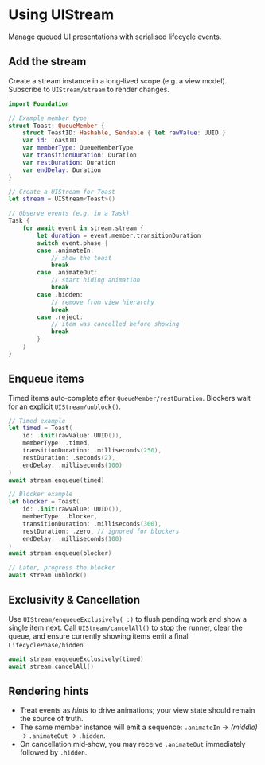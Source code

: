 # Using UIStream
Manage queued UI presentations with serialised lifecycle events.

## Add the stream

Create a stream instance in a long‑lived scope (e.g. a view model). Subscribe to ``UIStream/stream`` to render changes.

```swift
import Foundation

// Example member type
struct Toast: QueueMember {
    struct ToastID: Hashable, Sendable { let rawValue: UUID }
    var id: ToastID
    var memberType: QueueMemberType
    var transitionDuration: Duration
    var restDuration: Duration
    var endDelay: Duration
}

// Create a UIStream for Toast
let stream = UIStream<Toast>()

// Observe events (e.g. in a Task)
Task {
    for await event in stream.stream {
        let duration = event.member.transitionDuration
        switch event.phase {
        case .animateIn:
            // show the toast
            break
        case .animateOut:
            // start hiding animation
            break
        case .hidden:
            // remove from view hierarchy
            break
        case .reject:
            // item was cancelled before showing
            break
        }
    }
}
```

## Enqueue items

Timed items auto‑complete after ``QueueMember/restDuration``. Blockers wait for an explicit ``UIStream/unblock()``.

```swift
// Timed example
let timed = Toast(
    id: .init(rawValue: UUID()),
    memberType: .timed,
    transitionDuration: .milliseconds(250),
    restDuration: .seconds(2),
    endDelay: .milliseconds(100)
)
await stream.enqueue(timed)

// Blocker example
let blocker = Toast(
    id: .init(rawValue: UUID()),
    memberType: .blocker,
    transitionDuration: .milliseconds(300),
    restDuration: .zero, // ignored for blockers
    endDelay: .milliseconds(100)
)
await stream.enqueue(blocker)

// Later, progress the blocker
await stream.unblock()
```

## Exclusivity & Cancellation

Use ``UIStream/enqueueExclusively(_:)`` to flush pending work and show a single item next. Call ``UIStream/cancelAll()`` to stop the runner, clear the queue, and ensure currently showing items emit a final ``LifecyclePhase/hidden``.

```swift
await stream.enqueueExclusively(timed)
await stream.cancelAll()
```

## Rendering hints

- Treat events as *hints* to drive animations; your view state should remain the source of truth.
- The same member instance will emit a sequence: `.animateIn` → *(middle)* → `.animateOut` → `.hidden`.
- On cancellation mid‑show, you may receive `.animateOut` immediately followed by `.hidden`.
